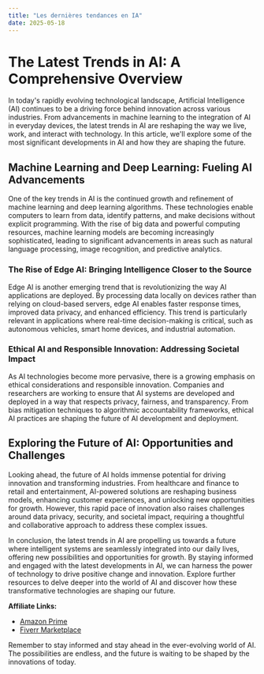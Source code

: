 ```yaml
---
title: "Les dernières tendances en IA"
date: 2025-05-18
---
```


# The Latest Trends in AI: A Comprehensive Overview

In today's rapidly evolving technological landscape, Artificial Intelligence (AI) continues to be a driving force behind innovation across various industries. From advancements in machine learning to the integration of AI in everyday devices, the latest trends in AI are reshaping the way we live, work, and interact with technology. In this article, we'll explore some of the most significant developments in AI and how they are shaping the future.

## Machine Learning and Deep Learning: Fueling AI Advancements

One of the key trends in AI is the continued growth and refinement of machine learning and deep learning algorithms. These technologies enable computers to learn from data, identify patterns, and make decisions without explicit programming. With the rise of big data and powerful computing resources, machine learning models are becoming increasingly sophisticated, leading to significant advancements in areas such as natural language processing, image recognition, and predictive analytics.

### The Rise of Edge AI: Bringing Intelligence Closer to the Source

Edge AI is another emerging trend that is revolutionizing the way AI applications are deployed. By processing data locally on devices rather than relying on cloud-based servers, edge AI enables faster response times, improved data privacy, and enhanced efficiency. This trend is particularly relevant in applications where real-time decision-making is critical, such as autonomous vehicles, smart home devices, and industrial automation.

### Ethical AI and Responsible Innovation: Addressing Societal Impact

As AI technologies become more pervasive, there is a growing emphasis on ethical considerations and responsible innovation. Companies and researchers are working to ensure that AI systems are developed and deployed in a way that respects privacy, fairness, and transparency. From bias mitigation techniques to algorithmic accountability frameworks, ethical AI practices are shaping the future of AI development and deployment.

## Exploring the Future of AI: Opportunities and Challenges

Looking ahead, the future of AI holds immense potential for driving innovation and transforming industries. From healthcare and finance to retail and entertainment, AI-powered solutions are reshaping business models, enhancing customer experiences, and unlocking new opportunities for growth. However, this rapid pace of innovation also raises challenges around data privacy, security, and societal impact, requiring a thoughtful and collaborative approach to address these complex issues.

In conclusion, the latest trends in AI are propelling us towards a future where intelligent systems are seamlessly integrated into our daily lives, offering new possibilities and opportunities for growth. By staying informed and engaged with the latest developments in AI, we can harness the power of technology to drive positive change and innovation. Explore further resources to delve deeper into the world of AI and discover how these transformative technologies are shaping our future.

**Affiliate Links:**
- [Amazon Prime](https://www.amazon.fr/amazonprime?_encoding=UTF8&primeCampaignId=prime_assoc_ft&tag=zenzen0d-21France)
- [Fiverr Marketplace](https://go.fiverr.com/visit/?bta=1071918&brand=fiverrmarketplace)

Remember to stay informed and stay ahead in the ever-evolving world of AI. The possibilities are endless, and the future is waiting to be shaped by the innovations of today.